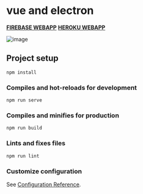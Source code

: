 # vue and electron

[**FIREBASE WEBAPP**](https://knocknotes.web.app)
[**HEROKU WEBAPP**](https://knocknotes.herokuapp.com/)


![image](https://user-images.githubusercontent.com/52190352/144729402-b82e52ba-e181-4c8d-a8fa-387427bd2456.png)



## Project setup
```
npm install
```

### Compiles and hot-reloads for development
```
npm run serve
```

### Compiles and minifies for production
```
npm run build
```

### Lints and fixes files
```
npm run lint
```

### Customize configuration
See [Configuration Reference](https://cli.vuejs.org/config/).
